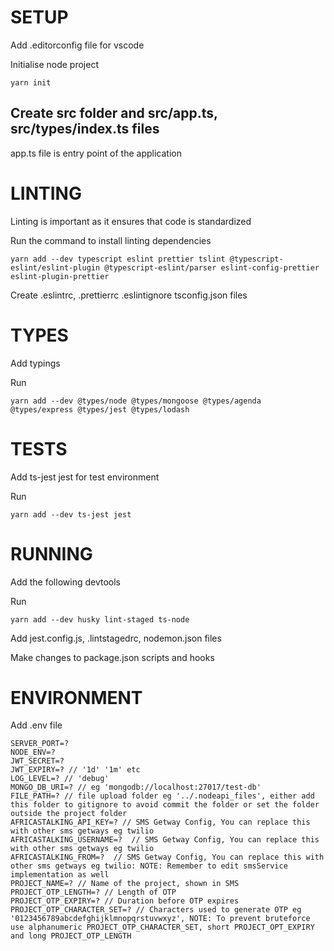# SETUP

Add .editorconfig file for vscode

Initialise node project

```
yarn init
```

## Create src folder and src/app.ts, src/types/index.ts files

app.ts file is entry point of the application

# LINTING

Linting is important as it ensures that code is standardized

Run the command to install linting dependencies

```
yarn add --dev typescript eslint prettier tslint @typescript-eslint/eslint-plugin @typescript-eslint/parser eslint-config-prettier eslint-plugin-prettier
```

Create .eslintrc, .prettierrc .eslintignore tsconfig.json files

# TYPES

Add typings

Run

```
yarn add --dev @types/node @types/mongoose @types/agenda @types/express @types/jest @types/lodash
```

# TESTS

Add ts-jest jest for test environment

Run

```
yarn add --dev ts-jest jest
```

# RUNNING

Add the following devtools

Run

```
yarn add --dev husky lint-staged ts-node
```

Add jest.config.js, .lintstagedrc, nodemon.json files

Make changes to package.json scripts and hooks

# ENVIRONMENT

Add .env file

```
SERVER_PORT=?
NODE_ENV=?
JWT_SECRET=?
JWT_EXPIRY=? // '1d' '1m' etc
LOG_LEVEL=? // 'debug'
MONGO_DB_URI=? // eg 'mongodb://localhost:27017/test-db'
FILE_PATH=? // file upload folder eg '../.nodeapi_files', either add this folder to gitignore to avoid commit the folder or set the folder outside the project folder
AFRICASTALKING_API_KEY=? // SMS Getway Config, You can replace this with other sms getways eg twilio
AFRICASTALKING_USERNAME=?  // SMS Getway Config, You can replace this with other sms getways eg twilio
AFRICASTALKING_FROM=?  // SMS Getway Config, You can replace this with other sms getways eg twilio: NOTE: Remember to edit smsService implementation as well
PROJECT_NAME=? // Name of the project, shown in SMS
PROJECT_OTP_LENGTH=? // Length of OTP
PROJECT_OTP_EXPIRY=? // Duration before OTP expires
PROJECT_OTP_CHARACTER_SET=? // Characters used to generate OTP eg '0123456789abcdefghijklmnopqrstuvwxyz', NOTE: To prevent bruteforce use alphanumeric PROJECT_OTP_CHARACTER_SET, short PROJECT_OPT_EXPIRY and long PROJECT_OTP_LENGTH
```

